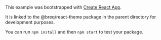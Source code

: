 This example was bootstrapped with [Create React App](https://github.com/facebook/create-react-app).

It is linked to the @breq/react-theme package in the parent directory for development purposes.

You can run `npm install` and then `npm start` to test your package.
